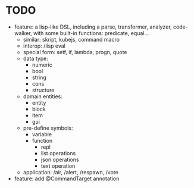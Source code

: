# TODO

- feature: a lisp-like DSL, including a parse, transformer, analyzer, code-walker, with some built-in functions:
  predicate,
  equal...
    - similar: skript, kubejs, command macro
    - interop: /lisp eval
    - special form: setf, if, lambda, progn, quote
    - data type:
        - numeric
        - bool
        - string
        - cons
        - structure
    - domain entities:
        - entity
        - block
        - item
        - gui
    - pre-define symbols:
        - variable
        - function
            - repl
            - list operations
            - json operations
            - text operation
    - application: /air, /alert, /respawn, /vote
- feature: add @CommandTarget annotation